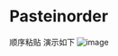 # Pasteinorder
顺序粘贴
演示如下
![image](https://attach.52pojie.cn/forum/202108/23/202206j82iiww9w81e8zo9.gif)
